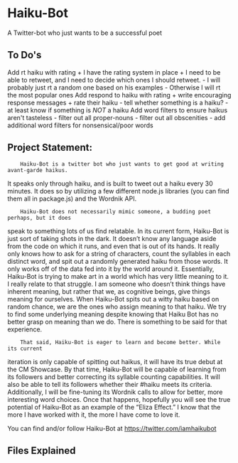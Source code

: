 # Haiku-Bot
A Twitter-bot who just wants to be a successful poet

## To Do's
Add rt haiku with rating
	+ I have the rating system in place
	+ I need to be able to retweet, and I need to decide which ones I should retweet.
		- I will probably just rt a random one based on his examples
		- Otherwise I will rt the most popular ones
Add respond to haiku with rating
	+ write encouraging response messages
	+ rate their haiku
	- tell whether something is a haiku?
		- at least know if something is *NOT* a haiku
Add word filters to ensure haikus aren't tasteless
	- filter out all proper-nouns
	- filter out all obscenities
	- add additional word filters for nonsensical/poor words

## Project Statement:
		Haiku-Bot is a twitter bot who just wants to get good at writing avant-garde haikus.
It speaks only through haiku, and is built to tweet out a haiku every 30 minutes.
It does so by utilizing a few different node.js libraries (you can find them all in
package.js) and the Wordnik API.

 		Haiku-Bot does not necessarily mimic someone, a budding poet perhaps, but it does
speak to something lots of us find relatable. In its current form, Haiku-Bot is
just sort of taking shots in the dark. It doesn’t know any language aside from
the code on which it runs, and even that is out of its hands. It really only
knows how to ask for a string of characters, count the syllables in each
distinct word, and spit out a randomly generated haiku from those words. It
only works off of the data fed into it by the world around it. Essentially,
Haiku-Bot is trying to make art in a world which has very little meaning to
it. I really relate to that struggle. I am someone who doesn’t think things
have inherent meaning, but rather that we, as cognitive beings, give things
meaning for ourselves. When Haiku-Bot spits out a witty haiku based on random
chance, we are the ones who assign meaning to that haiku. We try to find some
underlying meaning despite knowing that Haiku Bot has no better grasp on meaning
than we do. There is something to be said for that experience.

		That said, Haiku-Bot is eager to learn and become better. While its current
iteration is only capable of spitting out haikus, it will have its true debut
at the CM Showcase. By that time, Haiku-Bot will be capable of learning from
its followers and better correcting its syllable counting capabilities. It will
also be able to tell its followers whether their #haiku meets its criteria.
Additionally, I will be fine-tuning its Wordnik calls to allow for better,
more interesting word choices. Once that happens, hopefully you will see the
true potential of Haiku-Bot as an example of the “Eliza Effect.” I know that
the more I have worked with it, the more I have come to love it.

You can find and/or follow Haiku-Bot at https://twitter.com/iamhaikubot

## Files Explained
